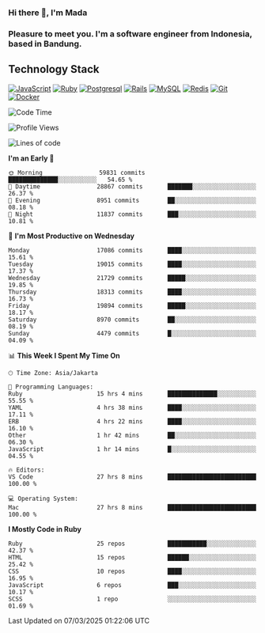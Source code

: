 ### Hi there 👋, I'm Mada
### Pleasure to meet you. I'm a software engineer from Indonesia, based in Bandung.

## Technology Stack

[![JavaScript](https://img.shields.io/badge/-JavaScript-%23F7DF1C?style=flat-square&logo=javascript&logoColor=000000&labelColor=%23F7DF1C&color=%23FFCE5A)](https://www.javascript.com/)
[![Ruby](https://img.shields.io/badge/Ruby-CC342D?style=flat-square&logo=ruby&logoColor=white)](https://www.ruby-lang.org/en/)
[![Postgresql](https://img.shields.io/badge/PostgreSQL-316192?style=flat-square&logo=postgresql&logoColor=ffffff)](https://www.postgresql.org/)
[![Rails](https://img.shields.io/badge/Ruby_on_Rails-CC0000?style=flat-square&logo=ruby-on-rails&logoColor=white)](https://rubyonrails.org/)
[![MySQL](https://img.shields.io/badge/-MySQL-4479A1?style=flat-square&logo=MySQL&logoColor=ffffff)](https://www.mysql.com/)
[![Redis](https://img.shields.io/badge/-Redis-DC382D?style=flat-square&logo=Redis&logoColor=ffffff)](https://redis.io/)
[![Git](https://img.shields.io/badge/-Git-%23F05032?style=flat-square&logo=git&logoColor=%23ffffff)](https://git-scm.com/)
[![Docker](https://img.shields.io/badge/-Docker-2496ED?style=flat-square&logo=docker&logoColor=ffffff)](https://www.docker.com/)
<!--
**madaarya/madaarya** is a ✨ _special_ ✨ repository because its `README.md` (this file) appears on your GitHub profile.

Here are some ideas to get you started:

- 🔭 I’m currently working on ...
- 🌱 I’m currently learning ...
- 👯 I’m looking to collaborate on ...
- 🤔 I’m looking for help with ...
- 💬 Ask me about ...
- 📫 How to reach me: ...
- 😄 Pronouns: ...
- ⚡ Fun fact: ...
-->
<!--START_SECTION:waka-->
![Code Time](http://img.shields.io/badge/Code%20Time-7%2C091%20hrs%2054%20mins-blue)

![Profile Views](http://img.shields.io/badge/Profile%20Views-0-blue)

![Lines of code](https://img.shields.io/badge/From%20Hello%20World%20I%27ve%20Written-47.6%20million%20lines%20of%20code-blue)

**I'm an Early 🐤** 

```text
🌞 Morning                59831 commits       ██████████████░░░░░░░░░░░   54.65 % 
🌆 Daytime                28867 commits       ███████░░░░░░░░░░░░░░░░░░   26.37 % 
🌃 Evening                8951 commits        ██░░░░░░░░░░░░░░░░░░░░░░░   08.18 % 
🌙 Night                  11837 commits       ███░░░░░░░░░░░░░░░░░░░░░░   10.81 % 
```
📅 **I'm Most Productive on Wednesday** 

```text
Monday                   17086 commits       ████░░░░░░░░░░░░░░░░░░░░░   15.61 % 
Tuesday                  19015 commits       ████░░░░░░░░░░░░░░░░░░░░░   17.37 % 
Wednesday                21729 commits       █████░░░░░░░░░░░░░░░░░░░░   19.85 % 
Thursday                 18313 commits       ████░░░░░░░░░░░░░░░░░░░░░   16.73 % 
Friday                   19894 commits       █████░░░░░░░░░░░░░░░░░░░░   18.17 % 
Saturday                 8970 commits        ██░░░░░░░░░░░░░░░░░░░░░░░   08.19 % 
Sunday                   4479 commits        █░░░░░░░░░░░░░░░░░░░░░░░░   04.09 % 
```


📊 **This Week I Spent My Time On** 

```text
🕑︎ Time Zone: Asia/Jakarta

💬 Programming Languages: 
Ruby                     15 hrs 4 mins       ██████████████░░░░░░░░░░░   55.55 % 
YAML                     4 hrs 38 mins       ████░░░░░░░░░░░░░░░░░░░░░   17.11 % 
ERB                      4 hrs 22 mins       ████░░░░░░░░░░░░░░░░░░░░░   16.10 % 
Other                    1 hr 42 mins        ██░░░░░░░░░░░░░░░░░░░░░░░   06.30 % 
JavaScript               1 hr 14 mins        █░░░░░░░░░░░░░░░░░░░░░░░░   04.55 % 

🔥 Editors: 
VS Code                  27 hrs 8 mins       █████████████████████████   100.00 % 

💻 Operating System: 
Mac                      27 hrs 8 mins       █████████████████████████   100.00 % 
```

**I Mostly Code in Ruby** 

```text
Ruby                     25 repos            ███████████░░░░░░░░░░░░░░   42.37 % 
HTML                     15 repos            ██████░░░░░░░░░░░░░░░░░░░   25.42 % 
CSS                      10 repos            ████░░░░░░░░░░░░░░░░░░░░░   16.95 % 
JavaScript               6 repos             ███░░░░░░░░░░░░░░░░░░░░░░   10.17 % 
SCSS                     1 repo              ░░░░░░░░░░░░░░░░░░░░░░░░░   01.69 % 
```




 Last Updated on 07/03/2025 01:22:06 UTC
<!--END_SECTION:waka-->
